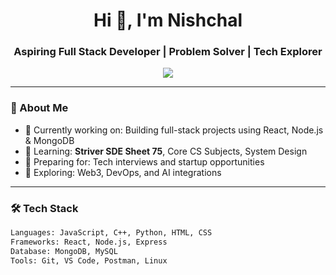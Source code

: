 <h1 align="center">Hi 👋, I'm Nishchal</h1>
<h3 align="center">Aspiring Full Stack Developer | Problem Solver | Tech Explorer</h3>

<p align="center">
  <img src="https://readme-typing-svg.demolab.com/?lines=Full-stack+Web+Developer;DSA+Lover;Passionate+about+Open+Source;Tech+Enthusiast&center=true&width=500&height=30">
</p>

---

### 🚀 About Me

- 🔭 Currently working on: Building full-stack projects using React, Node.js & MongoDB  
- 🌱 Learning: **Striver SDE Sheet 75**, Core CS Subjects, System Design  
- 💼 Preparing for: Tech interviews and startup opportunities  
- 🧠 Exploring: Web3, DevOps, and AI integrations  

---

### 🛠️ Tech Stack

```bash
Languages: JavaScript, C++, Python, HTML, CSS
Frameworks: React, Node.js, Express
Database: MongoDB, MySQL
Tools: Git, VS Code, Postman, Linux
